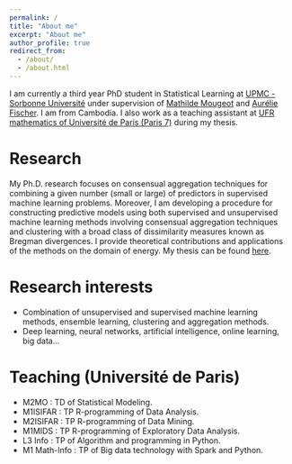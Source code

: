 ```yaml
---
permalink: /
title: "About me"
excerpt: "About me"
author_profile: true
redirect_from: 
  - /about/
  - /about.html
---
```


I am currently a third year PhD student in Statistical Learning at [UPMC - Sorbonne Université](http://www.upmc.fr/en/) under supervision of [Mathilde Mougeot](https://sites.google.com/site/mougeotmathilde/) and [Aurélie Fischer](http://www.lpsm.paris/dw/doku.php?id=users:fischer:index). I am from Cambodia. I also work as a teaching assistant at [UFR mathematics of Université de Paris (Paris 7)](https://www.math.univ-paris-diderot.fr/) during my thesis.
   
Research
======

My Ph.D. research focuses on consensual aggregation techniques for combining a given number (small or large) of predictors in supervised machine learning problems. Moreover, I am developing a procedure for constructing predictive models using both supervised and unsupervised machine learning methods involving consensual aggregation techniques and clustering with a broad class of dissimilarity measures known as Bregman divergences. I provide theoretical contributions and applications of the methods on the domain of energy. My thesis can be found [here](/files/Thèse_Manuscrit_SotheaHas.pdf).

Research interests
======

- Combination of unsupervised and supervised machine learning methods, ensemble learning, clustering and aggregation methods.
- Deep learning, neural networks, artificial intelligence, online learning, big data...

Teaching (Université de Paris)
======

- M2MO : TD of Statistical Modeling.
- M1ISIFAR : TP R-programming of Data Analysis.
- M2ISIFAR : TP R-programming of Data Mining.
- M1MIDS : TP R-programming of Exploratory Data Analysis.
- L3 Info : TP of Algorithm and programming in Python.
- M1 Math-Info : TP of Big data technology with Spark and Python.

